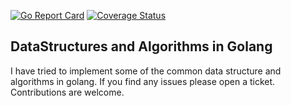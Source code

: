 [![Go Report Card](https://goreportcard.com/badge/github.com/dharmjit/go-algos)](https://goreportcard.com/report/github.com/dharmjit/go-algos)
[![Coverage Status](https://coveralls.io/repos/github/dharmjit/go-algos/badge.svg?branch=master)](https://coveralls.io/github/dharmjit/go-algos?branch=master)
## DataStructures and Algorithms in Golang

I have tried to implement some of the common data structure and algorithms in golang. If you find any issues please open a ticket. Contributions are welcome.
